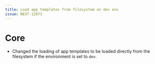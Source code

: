 ```yaml
---
title: Load app templates from filesystem on dev env
issue: NEXT-12073
---
```

# Core
* Changed the loading of app templates to be loaded directly from the filesystem if the environment is set to `dev`.
